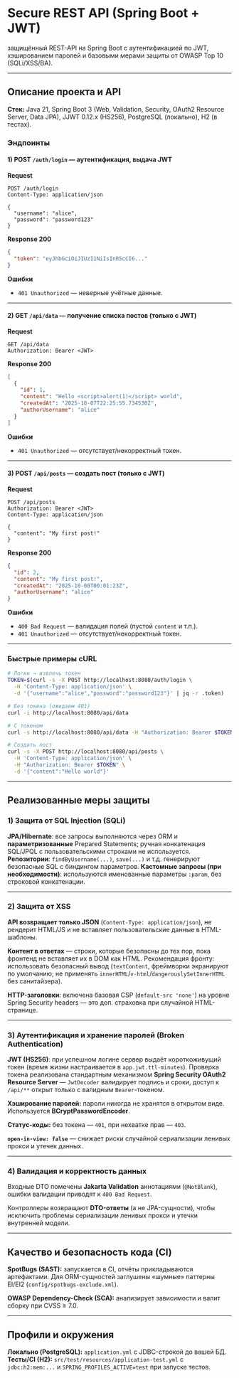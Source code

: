 # Secure REST API (Spring Boot + JWT)

защищённый REST-API на Spring Boot с аутентификацией по JWT, хэшированием паролей и базовыми мерами защиты от OWASP Top 10 (SQLi/XSS/BA).

---

## Описание проекта и API

**Стек:** Java 21, Spring Boot 3 (Web, Validation, Security, OAuth2 Resource Server, Data JPA), JJWT 0.12.x (HS256), PostgreSQL (локально), H2 (в тестах).

### Эндпоинты

#### 1) POST `/auth/login` — аутентификация, выдача JWT

**Request**

```http
POST /auth/login
Content-Type: application/json

{
  "username": "alice",
  "password": "password123"
}
```

**Response 200**

```json
{
  "token": "eyJhbGciOiJIUzI1NiIsInR5cCI6..."
}
```

**Ошибки**

* `401 Unauthorized` — неверные учётные данные.

---

#### 2) GET `/api/data` — получение списка постов (только с JWT)

**Request**

```http
GET /api/data
Authorization: Bearer <JWT>
```

**Response 200**

```json
[
  {
    "id": 1,
    "content": "Hello <script>alert(1)</script> world",
    "createdAt": "2025-10-07T22:25:55.734530Z",
    "authorUsername": "alice"
  }
]
```

**Ошибки**

* `401 Unauthorized` — отсутствует/некорректный токен.

---

#### 3) POST `/api/posts` — создать пост (только с JWT)

**Request**

```http
POST /api/posts
Authorization: Bearer <JWT>
Content-Type: application/json

{
  "content": "My first post!"
}
```

**Response 200**

```json
{
  "id": 2,
  "content": "My first post!",
  "createdAt": "2025-10-08T00:01:23Z",
  "authorUsername": "alice"
}
```

**Ошибки**

* `400 Bad Request` — валидация полей (пустой `content` и т.п.).
* `401 Unauthorized` — отсутствует/некорректный токен.

---

### Быстрые примеры cURL

```bash
# Логин → извлечь токен
TOKEN=$(curl -s -X POST http://localhost:8080/auth/login \
  -H 'Content-Type: application/json' \
  -d '{"username":"alice","password":"password123"}' | jq -r .token)

# Без токена (ожидаем 401)
curl -i http://localhost:8080/api/data

# С токеном
curl -s http://localhost:8080/api/data -H "Authorization: Bearer $TOKEN"

# Создать пост
curl -s -X POST http://localhost:8080/api/posts \
  -H 'Content-Type: application/json' \
  -H "Authorization: Bearer $TOKEN" \
  -d '{"content":"Hello world"}'
```

---

## Реализованные меры защиты

### 1) Защита от SQL Injection (SQLi)

**JPA/Hibernate**: все запросы выполняются через ORM и **параметризованные** Prepared Statements; ручная конкатенация SQL/JPQL с пользовательскими строками не используется.
**Репозитории**: `findByUsername(...)`, `save(...)` и т.д. генерируют безопасные SQL с биндингом параметров.
**Кастомные запросы (при необходимости)**: используются именованные параметры `:param`, без строковой конкатенации.


---

### 2) Защита от XSS

**API возвращает только JSON** (`Content-Type: application/json`), не рендерит HTML/JS и не вставляет пользовательские данные в HTML-шаблоны.

**Контент в ответах** — строки, которые безопасны до тех пор, пока фронтенд не вставляет их в DOM как HTML. Рекомендация фронту: использовать безопасный вывод (`textContent`, фреймворки экранируют по умолчанию; не применять `innerHTML`/`v-html`/`dangerouslySetInnerHTML` без санитайзера).

**HTTP-заголовки**: включена базовая CSP (`default-src 'none'`) на уровне Spring Security headers — это доп. страховка при случайной HTML-странице.

---

### 3) Аутентификация и хранение паролей (Broken Authentication)

**JWT (HS256)**: при успешном логине сервер выдаёт короткоживущий токен (время жизни настраивается в `app.jwt.ttl-minutes`). Проверка токена реализована стандартным механизмом **Spring Security OAuth2 Resource Server** — `JwtDecoder` валидирует подпись и сроки, доступ к `/api/**` открыт только с валидным `Bearer`-токеном.

**Хэширование паролей:** пароли никогда не хранятся в открытом виде. Используется **BCryptPasswordEncoder**.

**Статус-коды:** без токена — `401`, при нехватке прав — `403`.

**`open-in-view: false`** — снижает риски случайной сериализации ленивых прокси и утечек данных.


---

### 4) Валидация и корректность данных

Входные DTO помечены **Jakarta Validation** аннотациями (`@NotBlank`), ошибки валидации приводят к `400 Bad Request`.

Контроллеры возвращают **DTO-ответы** (а не JPA-сущности), чтобы исключить проблемы сериализации ленивых прокси и утечки внутренней модели.

---

## Качество и безопасность кода (CI)

**SpotBugs (SAST):** запускается в CI, отчёты прикладываются артефактами. Для ORM-сущностей заглушены «шумные» паттерны EI/EI2 (`config/spotbugs-exclude.xml`).

**OWASP Dependency-Check (SCA):** анализирует зависимости и валит сборку при CVSS ≥ 7.0.

---

## Профили и окружения

**Локально (PostgreSQL):** `application.yml` с JDBC-строкой до вашей БД.
**Тесты/CI (H2):** `src/test/resources/application-test.yml` с `jdbc:h2:mem:...` и `SPRING_PROFILES_ACTIVE=test` при запуске тестов.